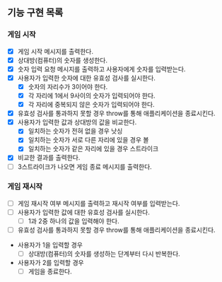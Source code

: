 ## 기능 구현 목록

### 게임 시작

- [x] 게임 시작 메시지를 출력한다.
- [x] 상대방(컴퓨터)의 숫자를 생성한다.
- [x] 숫자 입력 요청 메시지를 출력하고 사용자에게 숫자를 입력받는다.
- [x] 사용자가 입력한 숫자에 대한 유효성 검사를 실시한다.
  - [x] 숫자의 자리수가 3이어야 한다.
  - [x] 각 자리에 1에서 9사이의 숫자가 입력되어야 한다.
  - [x] 각 자리에 중복되지 않은 숫자가 입력되어야 한다.
- [x] 유효성 검사를 통과하지 못할 경우 throw를 통해 애플리케이션을 종료시킨다.
- [x] 사용자가 입력한 값과 상대방의 값을 비교한다.
  - [x] 일치하는 숫자가 전혀 없을 경우 낫싱
  - [x] 일치하는 숫자가 서로 다른 자리에 있을 경우 볼
  - [x] 일치하는 숫자가 같은 자리에 있을 경우 스트라이크
- [x] 비교한 결과를 출력한다.
- [ ] 3스트라이크가 나오면 게임 종료 메시지를 출력한다.

### 게임 재시작

- [ ] 게임 재시작 여부 메시지를 출력하고 재시작 여부를 입력받는다.
- [ ] 사용자가 입력한 값에 대한 유효성 검사를 실시한다.
  - [ ] 1과 2중 하나의 값을 입력해야 한다.
- [ ] 유효성 검사를 통과하지 못할 경우 throw를 통해 애플리케이션을 종료시킨다.
- 사용자가 1을 입력할 경우
  - [ ] 상대방(컴퓨터)의 숫자를 생성하는 단계부터 다시 반복한다.
- 사용자가 2를 입력할 경우
  - [ ] 게임을 종료한다.
